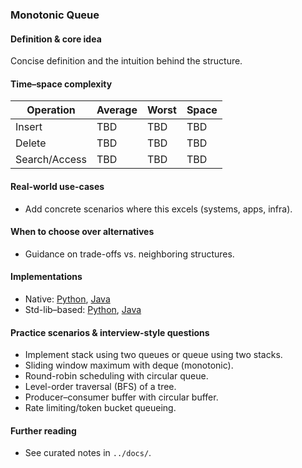 ### Monotonic Queue

#### Definition & core idea
Concise definition and the intuition behind the structure.

#### Time–space complexity
| Operation | Average | Worst | Space |
|---|---|---|---|
| Insert | TBD | TBD | TBD |
| Delete | TBD | TBD | TBD |
| Search/Access | TBD | TBD | TBD |

#### Real-world use-cases
- Add concrete scenarios where this excels (systems, apps, infra).

#### When to choose over alternatives
- Guidance on trade-offs vs. neighboring structures.

#### Implementations
- Native: [Python](../python/native/monotonic_queue.py), [Java](../java/native/MonotonicQueue.java)
- Std-lib–based: [Python](../python/stdlib/monotonic_queue_std.py), [Java](../java/stdlib/MonotonicQueueStd.java)

#### Practice scenarios & interview-style questions
- Implement stack using two queues or queue using two stacks.
- Sliding window maximum with deque (monotonic).
- Round-robin scheduling with circular queue.
- Level-order traversal (BFS) of a tree.
- Producer–consumer buffer with circular buffer.
- Rate limiting/token bucket queueing.

#### Further reading
- See curated notes in `../docs/`.
